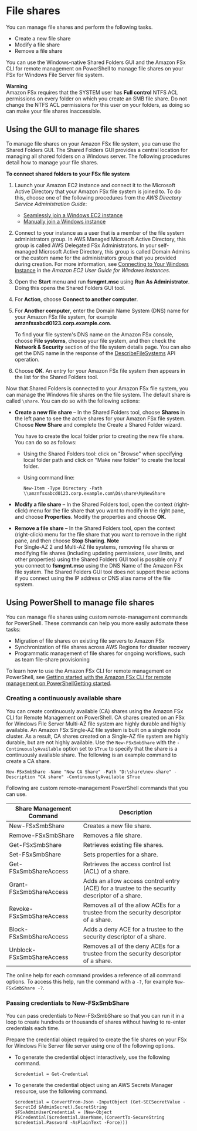 # File shares<a name="managing-file-shares"></a>

You can manage file shares and perform the following tasks\.
+ Create a new file share
+ Modify a file share
+ Remove a file share

You can use the Windows\-native Shared Folders GUI and the Amazon FSx CLI for remote management on PowerShell to manage file shares on your FSx for Windows File Server file system\.

**Warning**  
Amazon FSx requires that the SYSTEM user has **Full control** NTFS ACL permissions on every folder on which you create an SMB file share\. Do not change the NTFS ACL permissions for this user on your folders, as doing so can make your file shares inaccessible\.

## Using the GUI to manage file shares<a name="shared-folders-tool"></a>

To manage file shares on your Amazon FSx file system, you can use the Shared Folders GUI\. The Shared Folders GUI provides a central location for managing all shared folders on a Windows server\. The following procedures detail how to manage your file shares\.

**To connect shared folders to your FSx file system**

1. Launch your Amazon EC2 instance and connect it to the Microsoft Active Directory that your Amazon FSx file system is joined to\. To do this, choose one of the following procedures from the *AWS Directory Service Administration Guide*:
   + [Seamlessly join a Windows EC2 instance](https://docs.aws.amazon.com/directoryservice/latest/admin-guide/launching_instance.html)
   + [Manually join a Windows instance](https://docs.aws.amazon.com/directoryservice/latest/admin-guide/join_windows_instance.html)

1. Connect to your instance as a user that is a member of the file system administrators group\. In AWS Managed Microsoft Active Directory, this group is called AWS Delegated FSx Administrators\. In your self\-managed Microsoft Active Directory, this group is called Domain Admins or the custom name for the administrators group that you provided during creation\. For more information, see [Connecting to Your Windows Instance](https://docs.aws.amazon.com/AWSEC2/latest/WindowsGuide/connecting_to_windows_instance.html) in the *Amazon EC2 User Guide for Windows Instances*\.

1. Open the **Start** menu and run **fsmgmt\.msc** using **Run As Administrator**\. Doing this opens the Shared Folders GUI tool\.

1. For **Action**, choose **Connect to another computer**\.

1. For **Another computer**, enter the Domain Name System \(DNS\) name for your Amazon FSx file system, for example **amznfsxabcd0123\.corp\.example\.com**\. 

   To find your file system's DNS name on the Amazon FSx console, choose **File systems**, choose your file system, and then check the **Network & Security** section of the file system details page\. You can also get the DNS name in the response of the [DescribeFileSystems](https://docs.aws.amazon.com/fsx/latest/APIReference/API_DescribeFileSystems.html) API operation\.

1. Choose **OK**\. An entry for your Amazon FSx file system then appears in the list for the Shared Folders tool\.

Now that Shared Folders is connected to your Amazon FSx file system, you can manage the Windows file shares on the file system\. The default share is called `\share`\. You can do so with the following actions:
+ **Create a new file share** – In the Shared Folders tool, choose **Shares** in the left pane to see the active shares for your Amazon FSx file system\. Choose **New Share** and complete the Create a Shared Folder wizard\.

  You have to create the local folder prior to creating the new file share\. You can do so as follows: 
  + Using the Shared Folders tool: click on "Browse" when specifying local folder path and click on "Make new folder" to create the local folder\.
  + Using command line:

    ```
    New-Item -Type Directory -Path \\amznfsxabcd0123.corp.example.com\D$\share\MyNewShare
    ```
+ **Modify a file share** – In the Shared Folders tool, open the context \(right\-click\) menu for the file share that you want to modify in the right pane, and choose **Properties**\. Modify the properties and choose **OK**\.
+ **Remove a file share** – In the Shared Folders tool, open the context \(right\-click\) menu for the file share that you want to remove in the right pane, and then choose **Stop Sharing**\.
**Note**  
For Single\-AZ 2 and Multi\-AZ file systems, removing file shares or modifying file shares \(including updating permissions, user limits, and other properties\) using the Shared Folders GUI tool is possible only if you connect to **fsmgmt\.msc** using the DNS Name of the Amazon FSx file system\. The Shared Folders GUI tool does not support these actions if you connect using the IP address or DNS alias name of the file system\.

## Using PowerShell to manage file shares<a name="manage-file-shares-pwrshell"></a>

You can manage file shares using custom remote\-management commands for PowerShell\. These commands can help you more easily automate these tasks:
+ Migration of file shares on existing file servers to Amazon FSx
+ Synchronization of file shares across AWS Regions for disaster recovery
+ Programmatic management of file shares for ongoing workflows, such as team file\-share provisioning

To learn how to use the Amazon FSx CLI for remote management on PowerShell, see [Getting started with the Amazon FSx CLI for remote management on PowerShellGetting started](remote-pwrshell.md)\.

### Creating a continuously available share<a name="create-ca-share"></a>

You can create continuously available \(CA\) shares using the Amazon FSx CLI for Remote Management on PowerShell\. CA shares created on an FSx for Windows File Server Multi\-AZ file system are highly durable and highly available\. An Amazon FSx Single\-AZ file system is built on a single node cluster\. As a result, CA shares created on a Single\-AZ file system are highly durable, but are not highly available\. Use the `New-FSxSmbShare` with the `-ContinuouslyAvailable` option set to `$True` to specify that the share is a continuously available share\. The following is an example command to create a CA share\. 

```
New-FSxSmbShare -Name "New CA Share" -Path "D:\share\new-share" -Description "CA share" -ContinuouslyAvailable $True 
```

Following are custom remote\-management PowerShell commands that you can use\.


| Share Management Command | Description | 
| --- | --- | 
| New\-FSxSmbShare | Creates a new file share\. | 
| Remove\-FSxSmbShare | Removes a file share\. | 
| Get\-FSxSmbShare | Retrieves existing file shares\. | 
| Set\-FSxSmbShare | Sets properties for a share\. | 
|  Get\-FSxSmbShareAccess  |  Retrieves the access control list \(ACL\) of a share\.   | 
|  Grant\-FSxSmbShareAccess  |  Adds an allow access control entry \(ACE\) for a trustee to the security descriptor of a share\.  | 
|  Revoke\-FSxSmbShareAccess  |  Removes all of the allow ACEs for a trustee from the security descriptor of a share\.  | 
|  Block\-FSxSmbShareAccess  |  Adds a deny ACE for a trustee to the security descriptor of a share\.  | 
|  Unblock\-FSxSmbShareAccess  |  Removes all of the deny ACEs for a trustee from the security descriptor of a share\.  | 

The online help for each command provides a reference of all command options\. To access this help, run the command with a `-?`, for example `New-FSxSmbShare -?`\. 

### Passing credentials to New\-FSxSmbShare<a name="pass-credentials-to-new-fsxsmbshare"></a>

You can pass credentials to New\-FSxSmbShare so that you can run it in a loop to create hundreds or thousands of shares without having to re\-enter credentials each time\.

Prepare the credential object required to create the file shares on your FSx for Windows File Server file server using one of the following options\.
+ To generate the credential object interactively, use the following command\.

  ```
  $credential = Get-Credential
  ```
+ To generate the credential object using an AWS Secrets Manager resource, use the following command\.

  ```
  $credential = ConvertFrom-Json -InputObject (Get-SECSecretValue -SecretId $AdminSecret).SecretString
  $FSxAdminUserCredential = (New-Object PSCredential($credential.UserName,(ConvertTo-SecureString $credential.Password -AsPlainText -Force)))
  ```